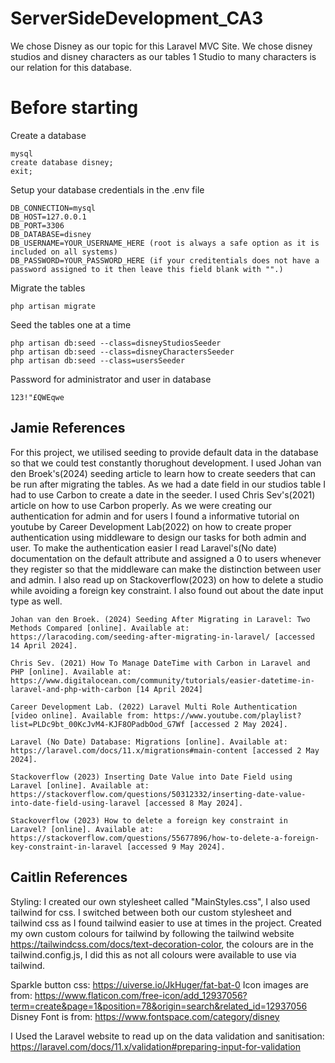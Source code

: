 # ServerSideDevelopment_CA3
We chose Disney as our topic for this Laravel MVC Site. We chose disney studios and disney characters as our tables 1 Studio to many characters is our relation for this database.

# Before starting 
Create a database <br>
```
mysql
create database disney;
exit;
```
Setup your database credentials in the .env file <br>
```
DB_CONNECTION=mysql
DB_HOST=127.0.0.1
DB_PORT=3306
DB_DATABASE=disney
DB_USERNAME=YOUR_USERNAME_HERE (root is always a safe option as it is included on all systems)
DB_PASSWORD=YOUR_PASSWORD_HERE (if your creditentials does not have a password assigned to it then leave this field blank with "".)
```
Migrate the tables
```
php artisan migrate
```
Seed the tables one at a time
```
php artisan db:seed --class=disneyStudiosSeeder
php artisan db:seed --class=disneyCharactersSeeder
php artisan db:seed --class=usersSeeder
```
Password for administrator and user in database
```
123!"£QWEqwe
```

## Jamie References <br>
For this project, we utilised seeding to provide default data in the database so that we could test constantly thorughout development. I used Johan van den Broek's(2024) seeding article to learn how to create seeders that can be run after migrating the tables. As we had a date field in our studios table I had to use Carbon to create a date in the seeder. I used Chris Sev's(2021) article on how to use Carbon properly. As we were creating our authentication for admin and for users I found a informative tutorial on youtube by Career Development Lab(2022) on how to create proper authentication using middleware to design our tasks for both admin and user. To make the authentication easier I read Laravel's(No date) documentation on the default attribute and assigned a 0 to users whenever they register so that the middleware can make the distinction between user and admin. I also read up on Stackoverflow(2023) on how to delete a studio while avoiding a foreign key constraint. I also found out about the date input type as well.
```
Johan van den Broek. (2024) Seeding After Migrating in Laravel: Two Methods Compared [online]. Available at: https://laracoding.com/seeding-after-migrating-in-laravel/ [accessed 14 April 2024].

Chris Sev. (2021) How To Manage DateTime with Carbon in Laravel and PHP [online]. Available at:  https://www.digitalocean.com/community/tutorials/easier-datetime-in-laravel-and-php-with-carbon [14 April 2024]

Career Development Lab. (2022) Laravel Multi Role Authentication [video online]. Available from: https://www.youtube.com/playlist?list=PLDc9bt_00KcJvM4-KJF8OPadbOod_G7Wf [accessed 2 May 2024].

Laravel (No Date) Database: Migrations [online]. Available at: https://laravel.com/docs/11.x/migrations#main-content [accessed 2 May 2024].

Stackoverflow (2023) Inserting Date Value into Date Field using Laravel [online]. Available at: https://stackoverflow.com/questions/50312332/inserting-date-value-into-date-field-using-laravel [accessed 8 May 2024].

Stackoverflow (2023) How to delete a foreign key constraint in Laravel? [online]. Available at: https://stackoverflow.com/questions/55677896/how-to-delete-a-foreign-key-constraint-in-laravel [accessed 9 May 2024].
```

## Caitlin References <br>
Styling:
I created our own stylesheet called "MainStyles.css", I also used tailwind for css. I switched between both our custom stylesheet and tailwind css as I found tailwind easier to use at times in the project. Created my own custom colours for tailwind by following the tailwind website https://tailwindcss.com/docs/text-decoration-color, the colours are in the tailwind.config.js, I did this as not all colours were available to use via tailwind. 

Sparkle button css: https://uiverse.io/JkHuger/fat-bat-0 
Icon images are from: https://www.flaticon.com/free-icon/add_12937056?term=create&page=1&position=78&origin=search&related_id=12937056
Disney Font is from: https://www.fontspace.com/category/disney 

I Used the Laravel website to read up on the data validation and sanitisation: https://laravel.com/docs/11.x/validation#preparing-input-for-validation 